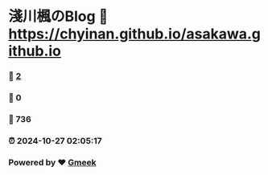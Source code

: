# 淺川楓のBlog :link: https://chyinan.github.io/asakawa.github.io 
### :page_facing_up: [2](https://chyinan.github.io/asakawa.github.io/tag.html) 
### :speech_balloon: 0 
### :hibiscus: 736 
### :alarm_clock: 2024-10-27 02:05:17 
### Powered by :heart: [Gmeek](https://github.com/Meekdai/Gmeek)

